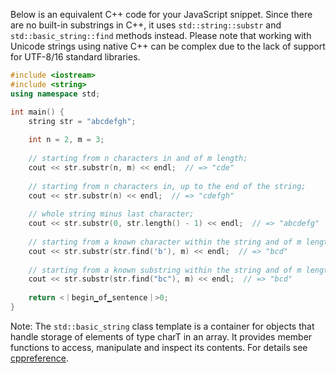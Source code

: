 Below is an equivalent C++ code for your JavaScript snippet. Since there are no built-in substrings in C++, it uses `std::string::substr` and `std::basic_string::find` methods instead. Please note that working with Unicode strings using native C++ can be complex due to the lack of support for UTF-8/16 standard libraries.

```c++
#include <iostream>
#include <string>
using namespace std;

int main() {
    string str = "abcdefgh";
    
    int n = 2, m = 3;
  
    // starting from n characters in and of m length;
    cout << str.substr(n, m) << endl;  // => "cde"
    
    // starting from n characters in, up to the end of the string;
    cout << str.substr(n) << endl;  // => "cdefgh"
  
    // whole string minus last character;
    cout << str.substr(0, str.length() - 1) << endl;  // => "abcdefg"
    
    // starting from a known character within the string and of m length;
    cout << str.substr(str.find('b'), m) << endl;  // => "bcd"
  
    // starting from a known substring within the string and of m length;
    cout << str.substr(str.find("bc"), m) << endl;  // => "bcd"
    
    return <｜begin▁of▁sentence｜>0;
}
```
Note: The `std::basic_string` class template is a container for objects that handle storage of elements of type charT in an array. It provides member functions to access, manipulate and inspect its contents. For details see [cppreference](http://en.cppreference.com/w/cpp/string/basic_string).

